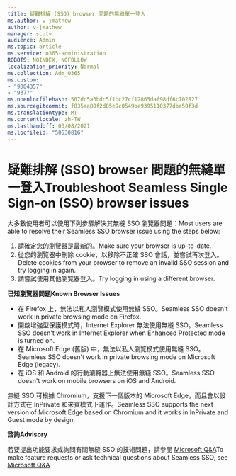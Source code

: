 ```yaml
---
title: 疑難排解 (SSO) browser 問題的無縫單一登入
ms.author: v-jmathew
author: v-jmathew
manager: scotv
audience: Admin
ms.topic: article
ms.service: o365-administration
ROBOTS: NOINDEX, NOFOLLOW
localization_priority: Normal
ms.collection: Adm_O365
ms.custom:
- "9004357"
- "9377"
ms.openlocfilehash: 507dc5a3bdc5f1bc27cf12865daf98df6c702827
ms.sourcegitcommit: f835aa80f2d85e9c0549be9395110377dba50f3d
ms.translationtype: MT
ms.contentlocale: zh-TW
ms.lasthandoff: 03/08/2021
ms.locfileid: "50530816"
---
```

# <a name="troubleshoot-seamless-single-sign-on-sso-browser-issues"></a><span data-ttu-id="c219d-102">疑難排解 (SSO) browser 問題的無縫單一登入</span><span class="sxs-lookup"><span data-stu-id="c219d-102">Troubleshoot Seamless Single Sign-on (SSO) browser issues</span></span>

<span data-ttu-id="c219d-103">大多數使用者可以使用下列步驟解決其無縫 SSO 瀏覽器問題：</span><span class="sxs-lookup"><span data-stu-id="c219d-103">Most users are able to resolve their Seamless SSO browser issue using the steps below:</span></span>

1. <span data-ttu-id="c219d-104">請確定您的瀏覽器是最新的。</span><span class="sxs-lookup"><span data-stu-id="c219d-104">Make sure your browser is up-to-date.</span></span>
2. <span data-ttu-id="c219d-105">從您的瀏覽器中刪除 cookie，以移除不正確 SSO 會話，並嘗試再次登入。</span><span class="sxs-lookup"><span data-stu-id="c219d-105">Delete cookies from your browser to remove an invalid SSO session and try logging in again.</span></span>
3. <span data-ttu-id="c219d-106">請嘗試使用其他瀏覽器登入。</span><span class="sxs-lookup"><span data-stu-id="c219d-106">Try logging in using a different browser.</span></span>

<span data-ttu-id="c219d-107">**已知瀏覽器問題**</span><span class="sxs-lookup"><span data-stu-id="c219d-107">**Known Browser Issues**</span></span>

- <span data-ttu-id="c219d-108">在 Firefox 上，無法以私人瀏覽模式使用無縫 SSO。</span><span class="sxs-lookup"><span data-stu-id="c219d-108">Seamless SSO doesn't work in private browsing mode on Firefox.</span></span>
- <span data-ttu-id="c219d-109">開啟增強型保護模式時，Internet Explorer 無法使用無縫 SSO。</span><span class="sxs-lookup"><span data-stu-id="c219d-109">Seamless SSO doesn't work in Internet Explorer when Enhanced Protected mode is turned on.</span></span>
- <span data-ttu-id="c219d-110">在 Microsoft Edge (舊版) 中，無法以私人瀏覽模式使用無縫 SSO。</span><span class="sxs-lookup"><span data-stu-id="c219d-110">Seamless SSO doesn't work in private browsing mode on Microsoft Edge (legacy).</span></span>
- <span data-ttu-id="c219d-111">在 iOS 和 Android 的行動瀏覽器上無法使用無縫 SSO。</span><span class="sxs-lookup"><span data-stu-id="c219d-111">Seamless SSO doesn't work on mobile browsers on iOS and Android.</span></span>

<span data-ttu-id="c219d-112">無縫 SSO 可根據 Chromium，支援下一個版本的 Microsoft Edge，而且會以設計方式在 InPrivate 和來賓模式下運作。</span><span class="sxs-lookup"><span data-stu-id="c219d-112">Seamless SSO supports the next version of Microsoft Edge based on Chromium and it works in InPrivate and Guest mode by design.</span></span>

<span data-ttu-id="c219d-113">**諮詢**</span><span class="sxs-lookup"><span data-stu-id="c219d-113">**Advisory**</span></span>

<span data-ttu-id="c219d-114">若要提出功能要求或詢問有關無縫 SSO 的技術問題，請參閱 [Microsoft Q&A](https://docs.microsoft.com/answers/topics/azure-ad-single-sign-on.html)</span><span class="sxs-lookup"><span data-stu-id="c219d-114">To make feature requests or ask technical questions about Seamless SSO, see [Microsoft Q&A](https://docs.microsoft.com/answers/topics/azure-ad-single-sign-on.html)</span></span>
